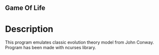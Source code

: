 ## Game Of Life

# Description

This program emulates classic evolution theory model from John Conway. Program has been made with ncurses library.